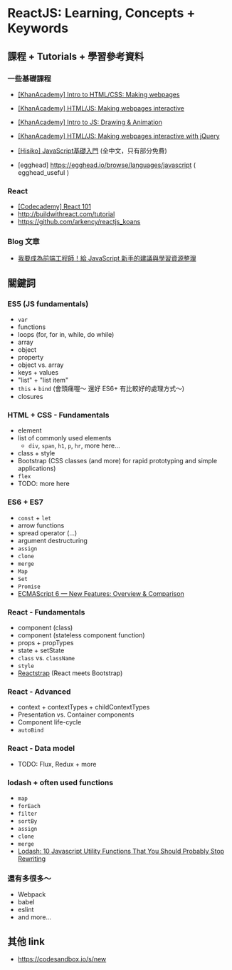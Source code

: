 # ReactJS: Learning, Concepts + Keywords

## 課程 + Tutorials + 學習參考資料

### 一些基礎課程
* [[KhanAcademy] Intro to HTML/CSS: Making webpages](https://www.khanacademy.org/computing/computer-programming/html-css)
* [[KhanAcademy] HTML/JS: Making webpages interactive](https://www.khanacademy.org/computing/computer-programming/html-css-js)
* [[KhanAcademy] Intro to JS: Drawing & Animation](https://www.khanacademy.org/computing/computer-programming/programming)
* [[KhanAcademy] HTML/JS: Making webpages interactive with jQuery](https://www.khanacademy.org/computing/computer-programming/html-js-jquery)

* [[Hisiko] JavaScript基礎入門](https://hiskio.com/course/51) (全中文，只有部分免費)

* [egghead] https://egghead.io/browse/languages/javascript   ( egghead_useful )

### React
* [[Codecademy] React 101](https://www.codecademy.com/learn/react-101)
* http://buildwithreact.com/tutorial
* https://github.com/arkency/reactjs_koans

### Blog 文章
* [我要成為前端工程師！給 JavaScript 新手的建議與學習資源整理](https://www.inside.com.tw/2016/02/19/javascript-novice-advice-and-learning-resources)

## 關鍵詞

### ES5 (JS fundamentals)
* `var`
* functions
* loops (for, for in, while, do while)
* array
* object
* property
* object vs. array
* keys + values
* "list" + "list item"
* `this` + `bind` (會頭痛喔～ 還好 ES6+ 有比較好的處理方式～)
* closures

### HTML + CSS - Fundamentals
* element
* list of commonly used elements
  * `div`, `span`, `h1`, `p`, `hr`, more here...
* class + style
* Bootstrap (CSS classes (and more) for rapid prototyping and simple applications)
* `flex`
* TODO: more here

### ES6 + ES7
* `const` + `let`
* arrow functions
* spread operator (...)
* argument destructuring
* `assign`
* `clone`
* `merge`
* `Map`
* `Set`
* `Promise`
* [ECMAScript 6 — New Features: Overview & Comparison](http://es6-features.org/)

### React - Fundamentals
* component (class)
* component (stateless component function)
* props + propTypes
* state + setState
* `class` vs. `className`
* `style`
* [Reactstrap](https://reactstrap.github.io/) (React meets Bootstrap)

### React - Advanced
* context + contextTypes + childContextTypes
* Presentation vs. Container components
* Component life-cycle
* `autoBind`


### React - Data model
* TODO: Flux, Redux + more

### lodash + often used functions
* `map`
* `forEach`
* `filter`
* `sortBy`
* `assign`
* `clone`
* `merge`
* [Lodash: 10 Javascript Utility Functions That You Should Probably Stop Rewriting](https://colintoh.com/blog/lodash-10-javascript-utility-functions-stop-rewriting)

### 還有多很多～
* Webpack
* babel
* eslint
* and more...


## 其他 link
* https://codesandbox.io/s/new

